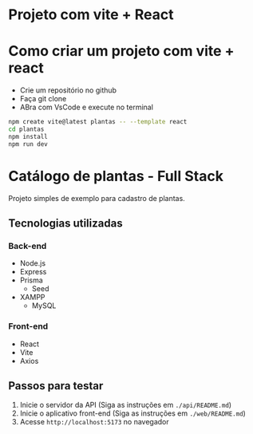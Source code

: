 # Projeto com vite + React 

# Como criar um projeto com vite + react
- Crie um repositório no github
- Faça git clone
- ABra com VsCode e execute no terminal
```bash
npm create vite@latest plantas -- --template react
cd plantas
npm install
npm run dev
```

# Catálogo de plantas - Full Stack
Projeto simples de exemplo para cadastro de plantas.

## Tecnologias utilizadas

### Back-end
- Node.js
- Express
- Prisma
    - Seed
- XAMPP
    - MySQL

### Front-end
- React
- Vite
- Axios

## Passos para testar
1. Inicie o servidor da API (Siga as instruções em `./api/README.md`)
2. Inicie o aplicativo front-end (Siga as instruções em `./web/README.md`)
3. Acesse `http://localhost:5173` no navegador
